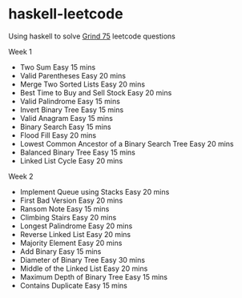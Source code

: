 # haskell-leetcode
Using haskell to solve [Grind 75](https://www.techinterviewhandbook.org/grind75) leetcode questions

Week 1
- Two Sum	Easy	15 mins
- Valid Parentheses	Easy	20 mins
- Merge Two Sorted Lists	Easy	20 mins
- Best Time to Buy and Sell Stock	Easy	20 mins
- Valid Palindrome	Easy	15 mins
- Invert Binary Tree	Easy	15 mins
- Valid Anagram	Easy	15 mins
- Binary Search	Easy	15 mins
- Flood Fill	Easy	20 mins
- Lowest Common Ancestor of a Binary Search Tree	Easy	20 mins
- Balanced Binary Tree	Easy	15 mins
- Linked List Cycle	Easy    20 mins

Week 2
- Implement Queue using Stacks	Easy	20 mins
- First Bad Version	Easy	20 mins
- Ransom Note	Easy	15 mins
- Climbing Stairs	Easy	20 mins
- Longest Palindrome	Easy	20 mins
- Reverse Linked List	Easy	20 mins
- Majority Element	Easy	20 mins
- Add Binary	Easy	15 mins
- Diameter of Binary Tree	Easy	30 mins
- Middle of the Linked List	Easy	20 mins
- Maximum Depth of Binary Tree	Easy	15 mins
- Contains Duplicate	Easy	15 mins